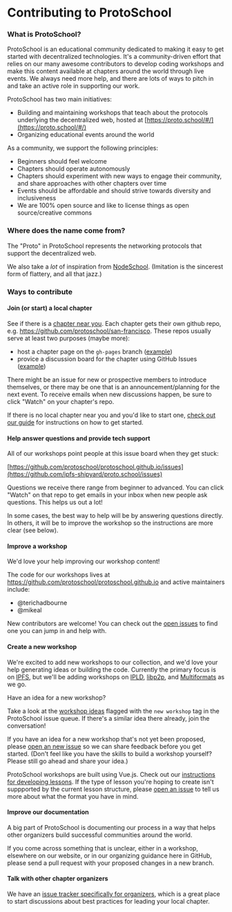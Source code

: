 # Contributing to ProtoSchool

### What is ProtoSchool?

ProtoSchool is an educational community dedicated to making it easy to get started with decentralized technologies. It's a community-driven effort that relies on our many awesome contributors to develop coding workshops and make this content available at chapters around the world through live events. We always need more help, and there are lots of ways to pitch in and take an active role in supporting our work.

ProtoSchool has two main initiatives:

- Building and maintaining workshops that teach about the protocols underlying the decentralized web, hosted at [https://proto.school/#/](https://proto.school/#/)
- Organizing educational events around the world

As a community, we support the following principles:

- Beginners should feel welcome
- Chapters should operate autonomously
- Chapters should experiment with new ways to engage their community, and share approaches with other chapters over time
- Events should be affordable and should strive towards diversity and inclusiveness
- We are 100% open source and like to license things as open source/creative commons

### Where does the name come from?

The "Proto" in ProtoSchool represents the networking protocols that support the decentralized web.

We also take a _lot_ of inspiration from [NodeSchool](https://nodeschool.io/). (Imitation is the sincerest form of flattery, and all that jazz.)

### Ways to contribute

#### Join (or start) a local chapter

See if there is a [chapter near you](http://proto.school/#/chapters.html). Each chapter gets their own github repo, e.g. https://github.com/protoschool/san-francisco. These repos usually serve at least two purposes (maybe more):

- host a chapter page on the `gh-pages` branch ([example](https://github.com/protoschool/san-francisco/tree/gh-pages))
- provice a discussion board for the chapter using GitHub Issues ([example](https://github.com/protoschool/san-francisco/issues))

There might be an issue for new or prospective members to introduce themselves, or there may be one that is an announcement/planning for the next event. To receive emails when new discussions happen, be sure to click "Watch" on your chapter's repo.

If there is no local chapter near you and you'd like to start one, [check out our guide](https://github.com/protoschool/organizing/#how-to-start-a-new-protoschool-chapter) for instructions on how to get started.

#### Help answer questions and provide tech support
All of our workshops point people at this issue board when they get stuck:

[https://github.com/protoschool/protoschool.github.io/issues](https://github.com/ipfs-shipyard/proto.school/issues)

Questions we receive there range from beginner to advanced. You can click "Watch" on that repo to get emails in your inbox when new people ask questions. This helps us out a lot!

In some cases, the best way to help will be by answering questions directly. In others, it will be to improve the workshop so the instructions are more clear (see below).

#### Improve a workshop

We'd love your help improving our workshop content!

The code for our workshops lives at https://github.com/protoschool/protoschool.github.io and active maintainers include:
- @terichadbourne
- @mikeal

New contributors are welcome! You can check out the [open issues](https://github.com/protoschool/protoschool.github.io/issues/?is=open) to find one you can jump in and help with.


#### Create a new workshop

We're excited to add new workshops to our collection, and we'd love your help generating ideas or building the code. Currently the primary focus is on [IPFS](https://ipfs.io/), but we'll be adding workshops on [IPLD](https://ipld.io/), [libp2p](https://libp2p.io/), and [Multiformats](https://multiformats.io/) as we go.

Have an idea for a new workshop?

Take a look at the [workshop ideas](https://github.com/protoschool/protoschool.github.io/labels/new%20workshop) flagged with the `new workshop` tag in the ProtoSchool issue queue. If there's a similar idea there already, join the conversation!

If you have an idea for a new workshop that's not yet been proposed, please [open an new issue](https://github.com/protoschool/protoschool.github.io/issues/new?labels=new+workshop) so we can share feedback before you get started. (Don't feel like you have the skills to build a workshop yourself? Please still go ahead and share your idea.)

ProtoSchool workshops are built using Vue.js. Check out our [instructions for developing lessons](https://github.com/protoschool/protoschool.github.io/blob/master/README.md). If the type of lesson you're hoping to create isn't suppported by the current lesson structure, please [open an issue](https://github.com/protoschool/protoschool.github.io/issues/new) to tell us more about what the format you have in mind.


#### Improve our documentation

A big part of ProtoSchool is documenting our process in a way that helps other organizers build successful communities around the world.

If you come across something that is unclear, either in a workshop, elsewhere on our website, or in our organizing guidance here in GitHub, please send a pull request with your proposed changes in a new branch.

#### Talk with other chapter organizers

We have an [issue tracker specifically for organizers](https://github.com/protoschool/organizing/issues), which is a great place to start discussions about best practices for leading your local chapter.
